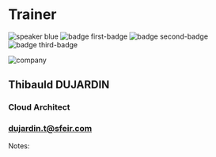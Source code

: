 <!-- .slide: class="speaker-slide blue" -->

# Trainer

![speaker blue](./assets/images/thibauld_dujardin.jpg)
![badge first-badge](./assets/images/cloud-archi_badge.png)
![badge second-badge](./assets/images/ckad_badge.png)
![badge third-badge](./assets/images/cka_badge.png)

![company](./assets/images/logo-SFEIR-blanc.png)
 
<h2>Thibauld <span>DUJARDIN</span></h2>

### Cloud Architect
<!-- .element: class="icon-rule icon-first" -->

### dujardin.t@sfeir.com
<!-- .element: class="icon-mail icon-second" -->

Notes:

